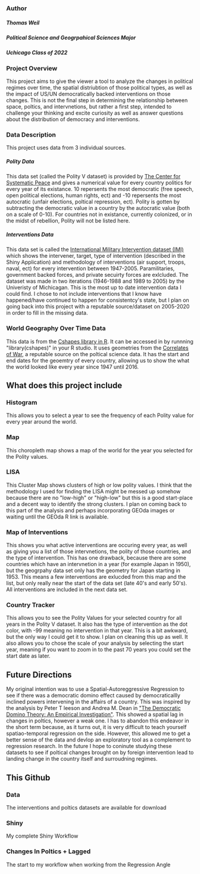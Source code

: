 ### Author
##### Thomas Weil
##### Political Science and Geogrpahical Sciences Major
##### Uchicago Class of 2022










### Project Overview
This project aims to give the viewer a tool to analyze the changes in political regimes over time, the spatial distriubtion of those political types, as well as the impact of US/UN democratically backed interventions on those changes. This is not the final step in determining the relationship between space, poltics, and intervnetions, but rather a first step, intended to challenge your thinking and excite curiosity as well as answer questions about the distribution of democracy and interventions. 

### Data Description
This project uses data from 3 individual sources. 
##### Polity Data
This data set (called the Polity V dataset) is provided by [The Center for Systematic Peace](https://www.systemicpeace.org/polityproject.html) and gives a numerical value for every country politics for every year of its existance. 10 repersents the most democratic (free speech, open political elections, human rights, ect) and -10 repersents the most autocratic (unfair elections, poltical repression, ect). Polity is gotten by subtracting the democratic value in a country by the autocratic value (both on a scale of 0-10). For countries not in existance, currently colonized, or in the midst of rebellion, Polity will not be listed here. 
##### Interventions Data
This data set is called the [International Military Intervention dataset (IMI)](https://www.k-state.edu/polsci/intervention/) which shows the intervener, target, type of intervention (described in the Shiny Application) and methodology of interventions (air support, troops, naval,  ect) for every intervention between 1947-2005. Paramilitaries, government backed forces, and private secuirty forces are exlcluded. The dataset was made in two iterations (1946-1988 and 1989 to 2005) by the Univeristy of Michicagan. This is the most up to date intervention data I could find. I chose to not include interventions that I know have happened/have continued to happen for consistentcy's state, but I plan on going back into this project with a reputable source/dataset on 2005-2020 in order to fill in the missing data. 
### World Geography Over Time Data
This data is from the [Cshapes library in R](http://nils.weidmann.ws/projects/cshapes/r-package.html). It can be accessed in by runnning "library(cshapes)" in your R studio. It uses geometries from the [Correlates of War](https://correlatesofwar.org/data-sets), a reputable source on the poltical science data. It has the start and end dates for the geoemtry of every country, allowing us to show the what the world looked like every year since 1947 until 2016.  


## What does this project include
### Histogram 
This allows you to select a year to see the frequency of each Polity value for every year around the world.

### Map
 This choropleth map shows a map of the world for the year you selected for the Polity values. 
 
 ### LISA
 This Cluster Map shows clusters of high or low polity values. I think that the methodology I used for finding the LISA might be messed up somehow because there are no "low-high" or "high-low" but this is a good start-place and a decent way to identify the strong clusters. I plan on coming back to this part of the analysis and perhaps incorporating GEOda images or waiting until the GEOda R link is available. 
 
 ### Map of Interventions
 
  This shows you what active interventions are occuring every year, as well as giving you a list of those intervnetions, the polity of those countries, and the type of intervention. This has one drawback, because there are some countries which have an intervnetion in a  year (for example Japan in 1950), but the geogrpahy data set only has the geometry for Japan starting in 1953. This means a few interventions are exlucded from this map and the list, but only really near the start of the data set (late 40's and early 50's). All interventions are included in the next data set. 
  
  ### Country Tracker
  This allows you to see the Polity Values for your selected country for all years in the Polity V dataset. It also has the type of intervention as the dot color, with -99 meaning no intervention in that year. This is a bit awkward, but the only way I could get it to show. I plan on cleaning this up as well. It also allows you to chose the scale of your analysis by selecting the start year, meaning if you want to zoom in to the past 70 years you could set the start date as later. 
  
  
  ## Future Directions
  My original intention was to use a Spatial-Autoreggressive Regression to see if there was a democratic domino effect caused by democraticallly inclined powers intervening in the affairs of a country. This was inspired by the analysis by Peter T leeson and Andrea M. Dean in ["The Democratic Domino Theory: An Empirical Investigation"](https://www.peterleeson.com/Democratic_Domino_Theory.pdf). This showed a spatial lag in changes in poltics, however a weak one. 
  I has to abandon this endeavor in the short term because, as it turns out, it is very difficult to teach yourself spatiao-temporal regression on the side. However, this allowed me to get a better sense of the data and devlop an exploratory tool as a complement to regression research. In the future I hope to coninute studying these datasets to see if poltical changes brought on by foreign intervention lead to landing change in the country itself and surroudning regimes. 
  
  ## This Github
  
  ### Data
  The interventions and poltics datasets are available for download
  
  ### Shiny 
  
  My complete Shiny Workflow
  
  ### Changes In Poltics + Lagged
  The start to my workflow when working from the Regression Angle
  
  
  
  
  


